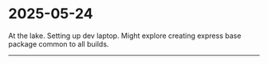 # 2025-05-24
At the lake.  Setting up dev laptop.  Might explore creating express base package common to all builds.

---
